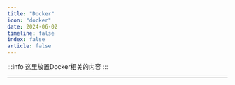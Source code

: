 ```yaml
---
title: "Docker"
icon: "docker"
date: 2024-06-02
timeline: false
index: false
article: false
---
```


:::info
这里放置Docker相关的内容
:::

--- 
<Catalog />
